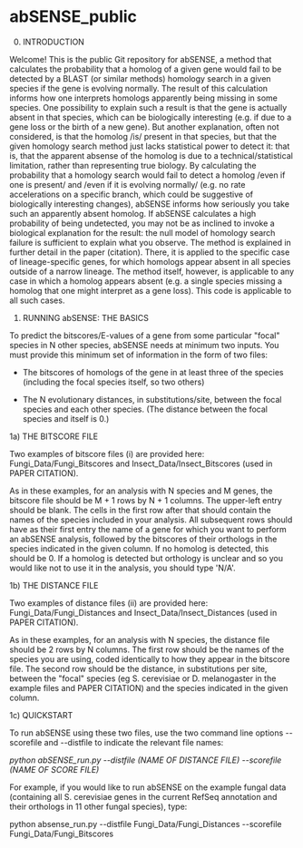 # abSENSE_public

0. INTRODUCTION 

Welcome! This is the public Git repository for abSENSE, a method that calculates the probability that a homolog of a given gene would fail to be detected by a BLAST (or similar methods) homology search in a given species if the gene is evolving normally. 
The result of this calculation informs how one interprets homologs apparently being missing in some species. One possibility to explain such a result is that the gene is actually absent in that species, which can be biologically interesting (e.g. if due to a gene loss or the birth of a new gene). 
But another explanation, often not considered, is that the homolog /is/ present in that species, but that the given homology search method just lacks statistical power to detect it: that is, that the apparent absense of the homolog is due to a technical/statistical limitation, rather than representing true biology.
By calculating the probability that a homology search would fail to detect a homolog /even if one is present/ and /even if it is evolving normally/ (e.g. no rate accelerations on a specific branch, which could be suggestive of biologically interesting changes), abSENSE informs how seriously you take such an apparently absent homolog. If abSENSE calculates a high probability of being undetected, you may not be as inclined to invoke a biological explanation for the result: the null model of homology search failure is sufficient to explain what you observe.
The method is explained in further detail in the paper (citation). There, it is applied to the specific case of lineage-specific genes, for which homologs appear absent in all species outside of a narrow lineage. The method itself, however, is applicable to any case in which a homolog appears absent (e.g. a single species missing a homolog that one might interpret as a gene loss). This code is applicable to all such cases. 

1. RUNNING abSENSE: THE BASICS

To predict the bitscores/E-values of a gene from some particular "focal" species in N other species, abSENSE needs at minimum two inputs. You must provide this minimum set of information in the form of two files:

- The bitscores of homologs of the gene in at least three of the  species (including the focal species itself, so two others)

- The N evolutionary distances, in substitutions/site, between the focal species and each other species. (The distance between the focal species and itself is 0.)

1a) THE BITSCORE FILE 

Two examples of bitscore files (i) are provided here: Fungi_Data/Fungi_Bitscores and Insect_Data/Insect_Bitscores (used in PAPER CITATION).

As in these examples, for an analysis with N species and M genes, the bitscore file should be M + 1 rows by N + 1 columns. The upper-left entry should be blank. The cells in the first row after that should contain the names of the species included in your analysis. All subsequent rows should have as their first entry the name of a gene for which you want to perform an abSENSE analysis, followed by the bitscores of their orthologs in the species indicated in the given column. 
If no homolog is detected, this should be 0. If a homolog is detected but orthology is unclear and so you would like not to use it in the analysis, you should type 'N/A'. 

1b) THE DISTANCE FILE 

Two examples of distance files (ii) are provided here: Fungi_Data/Fungi_Distances and Insect_Data/Insect_Distances (used in PAPER CITATION). 

As in these examples, for an analysis with N species, the distance file should be 2 rows by N columns. The first row should be the names of the species you are using, coded identically to how they appear in the bitscore file. The second row should be the distance, in substitutions per site, between the "focal" species (eg S. cerevisiae or D. melanogaster in the example files and PAPER CITATION) and the species indicated in the given column.

1c) QUICKSTART

To run abSENSE using these two files, use the two command line options --scorefile and --distfile to indicate the relevant file names: 

_python abSENSE_run.py --distfile (NAME OF DISTANCE FILE) --scorefile (NAME OF SCORE FILE)_ 

For example, if you would like to run abSENSE on the example fungal data (containing all S. cerevisiae genes in the current RefSeq annotation and their orthologs in 11 other fungal species), type: 

python absense_run.py --distfile Fungi_Data/Fungi_Distances --scorefile Fungi_Data/Fungi_Bitscores 


